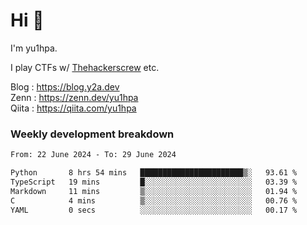 # Hi 👋

I'm yu1hpa.

I play CTFs w/ [Thehackerscrew](https://www.thehackerscrew.team/) etc.

Blog : https://blog.y2a.dev  
Zenn : https://zenn.dev/yu1hpa  
Qiita : https://qiita.com/yu1hpa  

### Weekly development breakdown

<!--START_SECTION:waka-->

```txt
From: 22 June 2024 - To: 29 June 2024

Python       8 hrs 54 mins   ███████████████████████▒░   93.61 %
TypeScript   19 mins         █░░░░░░░░░░░░░░░░░░░░░░░░   03.39 %
Markdown     11 mins         ▒░░░░░░░░░░░░░░░░░░░░░░░░   01.94 %
C            4 mins          ▒░░░░░░░░░░░░░░░░░░░░░░░░   00.76 %
YAML         0 secs          ░░░░░░░░░░░░░░░░░░░░░░░░░   00.17 %
```

<!--END_SECTION:waka-->

